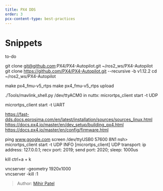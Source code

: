 ```yaml
---
title: PX4 DDS
order: 3
pcx-content-type: best-practices
---
```

# Snippets

to-do 


git clone git@github.com:PX4/PX4-Autopilot.git ~/ros2_ws/PX4-Autopilot
git clone https://github.com/PX4/PX4-Autopilot.git --recursive -b v1.12.2
cd ~/ros2_ws/PX4-Autopilot

make px4_fmu-v5_rtps
make px4_fmu-v5_rtps upload

./Tools/mavlink_shell.py /dev/ttyACM0
in nuttx:
micrortps_client start -t UDP

micrortps_client start -t UART 


https://fast-dds.docs.eprosima.com/en/latest/installation/sources/sources_linux.html
https://docs.px4.io/master/en/dev_setup/building_px4.html
https://docs.px4.io/master/en/config/firmware.html



ping www.google.com 
screen /dev/ttyUSB0 57600 8N1 
nsh> micrortps_client start -t UDP
INFO  [micrortps_client] UDP transport: ip address: 127.0.0.1; recv port: 2019; send port: 2020; sleep: 1000us

kill ctrl+a + k

vncserver -geometry 1920x1000   
vncserver -kill :1

> Author: [Mihir Patel](https://github.com/mihyr)